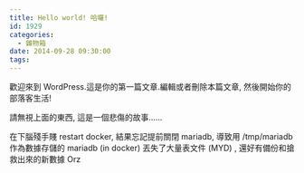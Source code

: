 ```yaml
---
title: Hello world! 哈囉!
id: 1929
categories:
  - 雜物箱
date: 2014-09-28 09:30:00
tags:
---
```


歡迎來到 WordPress.這是你的第一篇文章.編輯或者刪除本篇文章, 然後開始你的部落客生活!

請無視上面的東西, 這是一個悲傷的故事……

在下腦殘手賤 restart docker, 結果忘記提前關閉 mariadb, 導致用 /tmp/mariadb 作為數據存儲的 mariadb (in docker) 丟失了大量表文件 (MYD) , 還好有備份和搶救出來的新數據 Orz
